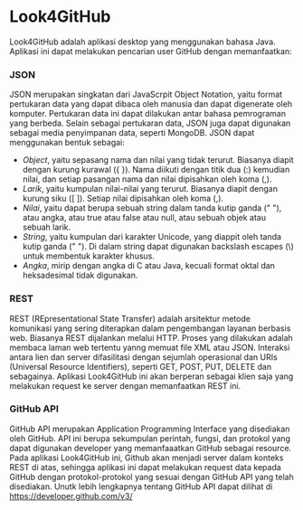 # Look4GitHub

Look4GitHub adalah aplikasi desktop yang menggunakan bahasa Java.
Aplikasi ini dapat melakukan pencarian user GitHub dengan memanfaatkan:

### JSON
JSON merupakan singkatan dari JavaScrpit Object Notation, yaitu format pertukaran data yang dapat dibaca oleh manusia dan dapat digenerate oleh komputer. Pertukaran data ini dapat dilakukan antar bahasa pemrograman yang berbeda. Selain sebagai pertukaran data, JSON juga dapat digunakan sebagai media penyimpanan data, seperti MongoDB. 
JSON dapat menggunakan bentuk sebagai:
- *Object*, yaitu sepasang nama dan nilai yang tidak terurut. Biasanya diapit dengan kurung kurawal ({ }). Nama diikuti dengan titik dua (:) kemudian nilai, dan setiap pasangan nama dan nilai dipisahkan oleh koma (,).
- *Larik*, yaitu kumpulan nilai-nilai yang terurut. Biasanya diapit dengan kurung siku ([ ]). Setiap nilai dipisahkan oleh koma (,).
- *Nilai*, yaitu dapat berupa sebuah string dalam tanda kutip ganda (" "), atau angka, atau true atau false atau null, atau sebuah objek atau sebuah larik.
- *String*, yaitu kumpulan dari karakter Unicode, yang diappit oleh tanda kutip ganda (" "). Di dalam string dapat digunakan backslash escapes (\\) untuk membentuk karakter khusus.
- *Angka*, mirip dengan angka di C atau Java, kecuali format oktal dan heksadesimal tidak digunakan.
 
### REST
REST (REpresentational State Transfer) adalah arsitektur metode komunikasi yang sering diterapkan dalam pengembangan layanan berbasis web. Biasanya REST dijalankan melalui HTTP. Proses yang dilakukan adalah membaca laman web tertentu yanng memuat file XML atau JSON. Interaksi antara lien dan server difasilitasi dengan sejumlah operasional dan URIs (Universal Resource Identifiers), seperti GET, POST, PUT, DELETE dan sebagainya. Aplikasi Look4GitHub ini akan berperan sebagai klien saja yang melakukan request ke server dengan memanfaatkan REST ini.

### GitHub API
GitHub API merupakan Application Programming Interface yang disediakan oleh GitHub. API ini berupa sekumpulan perintah, fungsi, dan protokol yang dapat digunakan developer yang memanfaaatkan GitHub sebagai resource. Pada aplikasi Look4GitHub ini, Github akan menjadi server dalam konteks REST di atas, sehingga aplikasi ini dapat melakukan request data kepada GitHub dengan protokol-protokol yang sesuai dengan GitHub API yang telah disediakan. Unutk lebih lengkapnya tentang GitHub API dapat dilihat di https://developer.github.com/v3/

